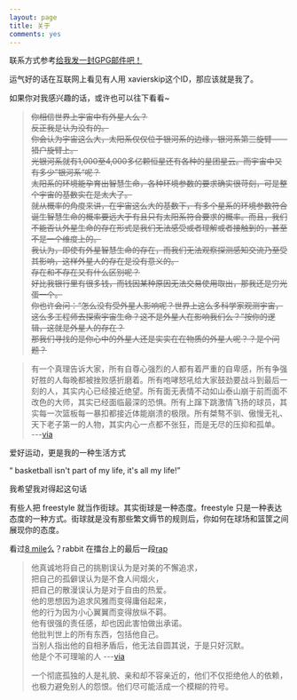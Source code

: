 ```yaml
---
layout: page
title: 关于
comments: yes
---
```


联系方式参考[给我发一封GPG邮件吧！](/2021-02-22-openpgp/)

运气好的话在互联网上看见有人用 xavierskip这个ID，那应该就是我了。

如果你对我感兴趣的话，或许也可以往下看看~


><del>你相信世界上宇宙中有外星人么？  
反正我是认为没有的。  
你会认为宇宙这么大，太阳系仅仅位于银河系的边缘，银河系第三旋臂——猎户旋臂上。  
光银河系就有1,000至4,000多亿颗恒星还有各种的星团星云。而宇宙中又有多少”银河系“呢？  
太阳系的环境能孕育出智慧生命，各种环境参数的要求确实很苛刻，可是整个宇宙的基数实在是太大了。  
就从概率的角度来讲，在宇宙这么大的基数下，有多个星系的环境参数符合诞生智慧生命的概率要远大于有且只有太阳系符合要求的概率。而且，我们不能否认外星生命的存在形式是我们无法感受或者理解或者接触到的，甚至不是一个维度上的。  
我认为，即使有外星智慧生命的存在，而我们无法观察探测感知交流乃至受其影响，这样外星人的存在是没有意义的。  
存在和不存在又有什么区别呢？  
好比我银行里有很多钱，而钱因某种原因无法交易使用取出，那我还是穷光蛋一个。  
你也许会问：“怎么没有受外星人影响呢？世界上这么多科学家观测宇宙，这么多工程师去探索宇宙生命？这不是外星人在影响我们么？”按你的逻辑，这就是外星人的存在？   
那我们寻找的是你心中的外星人还是实实在在物质的外星人呢？？是个问题？</del>

>有一个真理告诉大家，所有自尊心强烈的人都有着严重的自卑感，所有争强好胜的人每晚都被挫败感折磨着。所有咆哮怒吼给大家鼓劲要战斗到最后一刻的人，其实内心已经接近绝望。所有面无表情不动如山泰山崩于前而面不改色的大师，其实已经面临最深的恐惧。所有上蹿下跳激情飞扬的球员，其实每一次篮板每一暴扣都接近体能崩溃的极限。所有桀骜不驯、傲慢无礼、天下老子第一的人物，其实内心一点都不张狂，而是无尽的压抑和孤单。  
---[via](http://bbs.hupu.com/4623589.html)

爱好运动，更是我的一种生活方式  
 
“ basketball isn't part of my life, it's all my life!” 

我希望我对得起这句话

有些人把 freestyle 就当作街球。其实街球是一种态度。freestyle 只是一种表达态度的一种方式。街球就是没有那些繁文缛节的规则后，你如何在球场和篮筐之间展现你的态度。
 
看过[8 mile](http://movie.douban.com/subject/1307853/)么？rabbit 在擂台上的最后一段[rap](http://www.yinyuetai.com/video/168448)
      
 >他真诚地将自己的挑剔误认为是对美的不懈追求，  
 >把自己的孤僻误认为是不食人间烟火，  
 >把自己的散漫误认为是对于自由的热爱。  
 >他的思想因为追求风雅而变得庸俗起来，  
 >他的行为因为小心翼翼而变得放纵不羁。  
 >他有很强的责任感，却也因此害怕做出承诺。  
 >他批判世上的所有东西，包括他自己。  
 >当别人指出他的自相矛盾后，他无法自圆其说，于是只好沉默。  
 >他是个不可理喻的人  ---[via](http://blog.chengyichao.info/onesuper)
 >
 >一个彻底孤独的人是礼貌、亲和却不容亲近的，他们不仅拒绝他人的依赖，也极力避免别人的怨恨。他们尽可能活成一个模糊的符号。



